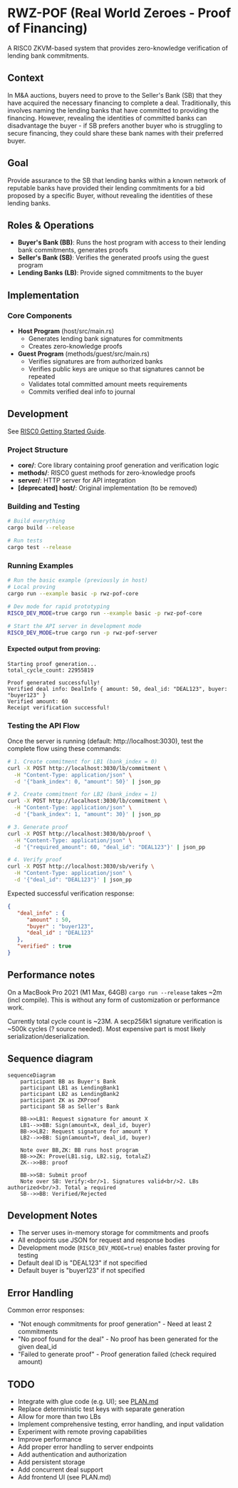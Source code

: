 # RWZ-POF (Real World Zeroes - Proof of Financing)

A RISC0 ZKVM-based system that provides zero-knowledge verification of lending bank commitments.

## Context

In M&A auctions, buyers need to prove to the Seller's Bank (SB) that they have acquired the necessary financing to complete a deal. Traditionally, this involves naming the lending banks that have committed to providing the financing. However, revealing the identities of committed banks can disadvantage the buyer - if SB prefers another buyer who is struggling to secure financing, they could share these bank names with their preferred buyer.

## Goal

Provide assurance to the SB that lending banks within a known network of reputable banks have provided their lending commitments for a bid proposed by a specific Buyer, without revealing the identities of these lending banks.

## Roles & Operations

- **Buyer's Bank (BB)**: Runs the host program with access to their lending bank commitments, generates proofs
- **Seller's Bank (SB)**: Verifies the generated proofs using the guest program
- **Lending Banks (LB)**: Provide signed commitments to the buyer

## Implementation

### Core Components

- **Host Program** (host/src/main.rs)
  - Generates lending bank signatures for commitments
  - Creates zero-knowledge proofs
- **Guest Program** (methods/guest/src/main.rs)
  - Verifies signatures are from authorized banks
  - Verifies public keys are unique so that signatures cannot be repeated
  - Validates total committed amount meets requirements
  - Commits verified deal info to journal

## Development

See [RISC0 Getting Started Guide](https://dev.risczero.com/api/getting-started).

### Project Structure
- **core/**: Core library containing proof generation and verification logic
- **methods/**: RISC0 guest methods for zero-knowledge proofs
- **server/**: HTTP server for API integration
- **[deprecated] host/**: Original implementation (to be removed)

### Building and Testing
```bash
# Build everything
cargo build --release

# Run tests
cargo test --release
```

### Running Examples
```bash
# Run the basic example (previously in host)
# Local proving
cargo run --example basic -p rwz-pof-core

# Dev mode for rapid prototyping
RISC0_DEV_MODE=true cargo run --example basic -p rwz-pof-core

# Start the API server in development mode
RISC0_DEV_MODE=true cargo run -p rwz-pof-server
```

#### Expected output from proving:
```
Starting proof generation...
total_cycle_count: 22955819

Proof generated successfully!
Verified deal info: DealInfo { amount: 50, deal_id: "DEAL123", buyer: "buyer123" }
Verified amount: 60
Receipt verification successful!
```

### Testing the API Flow

Once the server is running (default: http://localhost:3030), test the complete flow using these commands:

```bash
# 1. Create commitment for LB1 (bank_index = 0)
curl -X POST http://localhost:3030/lb/commitment \
  -H "Content-Type: application/json" \
  -d '{"bank_index": 0, "amount": 50}' | json_pp

# 2. Create commitment for LB2 (bank_index = 1)
curl -X POST http://localhost:3030/lb/commitment \
  -H "Content-Type: application/json" \
  -d '{"bank_index": 1, "amount": 30}' | json_pp

# 3. Generate proof
curl -X POST http://localhost:3030/bb/proof \
  -H "Content-Type: application/json" \
  -d '{"required_amount": 60, "deal_id": "DEAL123"}' | json_pp

# 4. Verify proof
curl -X POST http://localhost:3030/sb/verify \
  -H "Content-Type: application/json" \
  -d '{"deal_id": "DEAL123"}' | json_pp
```

Expected successful verification response:
```json
{
   "deal_info" : {
      "amount" : 50,
      "buyer" : "buyer123",
      "deal_id" : "DEAL123"
   },
   "verified" : true
}
```

## Performance notes

On a MacBook Pro 2021 (M1 Max, 64GB) `cargo run --release` takes ~2m (incl compile). This is without any form of customization or performance work.

Currently total cycle count is ~23M. A secp256k1 signature verification is ~500k cycles (? source needed). Most expensive part is most likely serialization/deserialization.

## Sequence diagram

```mermaid
sequenceDiagram
    participant BB as Buyer's Bank
    participant LB1 as LendingBank1
    participant LB2 as LendingBank2
    participant ZK as ZKProof
    participant SB as Seller's Bank

    BB->>LB1: Request signature for amount X
    LB1-->>BB: Sign(amount=X, deal_id, buyer)
    BB->>LB2: Request signature for amount Y
    LB2-->>BB: Sign(amount=Y, deal_id, buyer)

    Note over BB,ZK: BB runs host program
    BB->>ZK: Prove(LB1.sig, LB2.sig, total≥Z)
    ZK-->>BB: proof

    BB->>SB: Submit proof
    Note over SB: Verify:<br/>1. Signatures valid<br/>2. LBs authorized<br/>3. Total ≥ required
    SB-->>BB: Verified/Rejected
```

## Development Notes

- The server uses in-memory storage for commitments and proofs
- All endpoints use JSON for request and response bodies
- Development mode (`RISC0_DEV_MODE=true`) enables faster proving for testing
- Default deal ID is "DEAL123" if not specified
- Default buyer is "buyer123" if not specified

## Error Handling

Common error responses:
- "Not enough commitments for proof generation" - Need at least 2 commitments
- "No proof found for the deal" - No proof has been generated for the given deal_id
- "Failed to generate proof" - Proof generation failed (check required amount)

## TODO
- Integrate with glue code (e.g. UI); see [PLAN.md](PLAN.md)
- Replace deterministic test keys with separate generation
- Allow for more than two LBs
- Implement comprehensive testing, error handling, and input validation
- Experiment with remote proving capabilities
- Improve performance
- Add proper error handling to server endpoints
- Add authentication and authorization
- Add persistent storage
- Add concurrent deal support
- Add frontend UI (see PLAN.md)